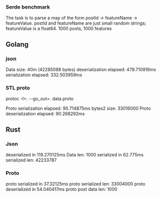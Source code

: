 ### Serde benchmark
The task is to parse a map of the form postId -> featureName -> featureValue. postId and featureName are just small random strings; featureValue is a float64.
1000 posts, 1000 features
## Golang 
### json
Data size: 40m (42285088 bytes)
deserialization elapsed: 479.710916ms
serialization elapsed: 332.503959ms

### STL proto
protoc -I=. --go_out=. data.proto

Proto serialization elapsed: 90.714875ms
bytes2 size: 33016000
Proto deserialization elapsed: 90.268292ms

## Rust
### Json
deserialized in 119.270125ms
Data len: 1000
serialized in 62.775ms
serialized len: 42233787

### Proto
proto serialized in 37.32125ms
proto serialized len: 33004000
proto deserialized in 54.040417ms
proto post data len: 1000